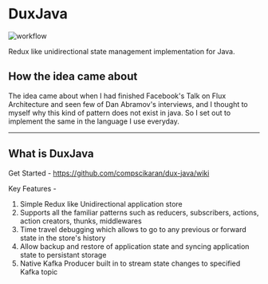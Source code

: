 # DuxJava

![workflow](https://github.com/compscikaran/dux-java/actions/workflows/ci-build.yml/badge.svg)

Redux like unidirectional state management implementation for Java.

## How the idea came about

The idea came about when I had finished Facebook's Talk on Flux Architecture and seen few of Dan Abramov's interviews, and I thought to myself why this kind of pattern does not exist in java.
So I set out to implement the same in the language I use everyday.

------------------------

## What is DuxJava

Get Started - https://github.com/compscikaran/dux-java/wiki

Key Features -
1. Simple Redux like Unidirectional application store
2. Supports all the familiar patterns such as reducers, subscribers, actions, action creators, thunks, middlewares
3. Time travel debugging which allows to go to any previous or forward state in the store's history
4. Allow backup and restore of application state and syncing application state to persistant storage
5. Native Kafka Producer built in to stream state changes to specified Kafka topic
